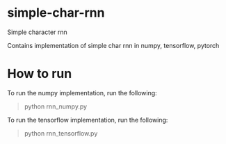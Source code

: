 # simple-char-rnn
Simple character rnn

Contains implementation of simple char rnn in numpy, tensorflow, pytorch

# How to run
To run the numpy implementation, run the following:
> python rnn_numpy.py

To run the tensorflow implementation, run the following:
> python rnn_tensorflow.py
